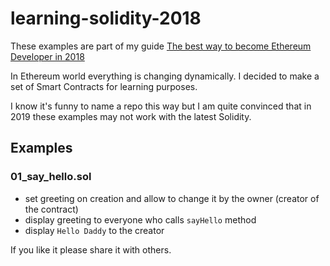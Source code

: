 # learning-solidity-2018

These examples are part of my guide [The best way to become Ethereum Developer in 2018](https://medium.com/@pbrudny/the-best-way-to-become-ethereum-solidity-developer-in-2018-5606e54646e6)


In Ethereum world everything is changing dynamically.
I decided to make a set of Smart Contracts for learning purposes.

I know it's funny to name a repo this way but I am quite convinced that in 2019 these examples may not work with the latest Solidity.


## Examples

### 01_say_hello.sol
* set greeting on creation and allow to change it by the owner (creator of the contract)
* display greeting to everyone who calls `sayHello` method
* display `Hello Daddy` to the creator


If you like it please share it with others.
